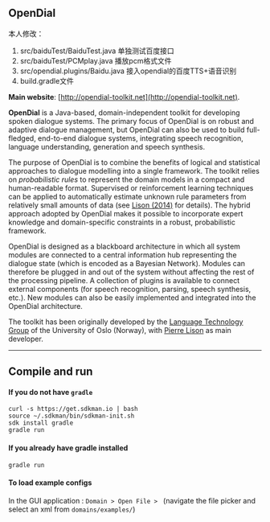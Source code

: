 
## OpenDial
本人修改：
1. src/baiduTest/BaiduTest.java 单独测试百度接口   
2. src/baiduTest/PCMplay.java 播放pcm格式文件   
3. src/opendial.plugins/Baidu.java 接入opendial的百度TTS+语音识别   
4. build.gradle文件


**Main website**: [http://opendial-toolkit.net](http://opendial-toolkit.net).

**OpenDial** is a Java-based, domain-independent toolkit for developing
 spoken dialogue systems. The primary focus of OpenDial is on robust
 and adaptive dialogue management, but OpenDial can also be used to
 build full-fledged, end-to-end dialogue systems, integrating speech
 recognition, language understanding, generation and speech synthesis.

The purpose of OpenDial is to combine the benefits of logical and
statistical approaches to dialogue modelling into a single framework.
The toolkit relies on *probabilistic rules* to represent the domain
models in a compact and human-readable format. Supervised or
reinforcement learning techniques can be applied to automatically
estimate unknown rule parameters from relatively small amounts of
data (see [Lison (2014)](http://folk.uio.no/plison/pdfs/thesis/thesis-plison2014.pdf) for details).
The hybrid approach adopted by OpenDial makes it possible to incorporate
expert knowledge and domain-specific constraints in a robust, probabilistic framework.

OpenDial is designed as a blackboard architecture in which all system
modules are connected to a central information hub representing the
dialogue state (which is encoded as a Bayesian Network). Modules can
therefore be plugged in and out of the system without affecting the rest
of the processing pipeline. A collection of plugins is available to
connect external components (for speech recognition, parsing, speech
synthesis, etc.). New modules can also be easily implemented and integrated
into the OpenDial architecture.

The toolkit has been originally developed by the [Language Technology Group](http://www.mn.uio.no/ifi/english/research/groups/ltg/) of the University of Oslo (Norway), with [Pierre Lison](http://nr.no/~plison) as main developer.

---

## Compile and run

#### If you do not have `gradle`

    curl -s https://get.sdkman.io | bash
    source ~/.sdkman/bin/sdkman-init.sh
    sdk install gradle
    gradle run

#### If you already have gradle installed

    gradle run

#### To load example configs

In the GUI application : `Domain > Open File > ` (navigate the file picker and select an
xml from `domains/examples/`)
